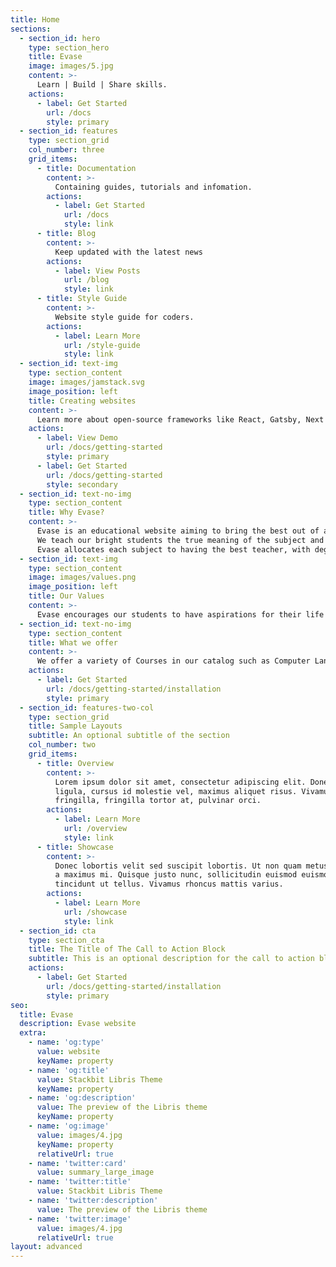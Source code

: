 ```yaml
---
title: Home
sections:
  - section_id: hero
    type: section_hero
    title: Evase
    image: images/5.jpg
    content: >-
      Learn | Build | Share skills.
    actions:
      - label: Get Started
        url: /docs
        style: primary
  - section_id: features
    type: section_grid
    col_number: three
    grid_items:
      - title: Documentation
        content: >-
          Containing guides, tutorials and infomation.
        actions:
          - label: Get Started
            url: /docs
            style: link
      - title: Blog
        content: >-
          Keep updated with the latest news
        actions:
          - label: View Posts
            url: /blog
            style: link
      - title: Style Guide
        content: >-
          Website style guide for coders.
        actions:
          - label: Learn More
            url: /style-guide
            style: link
  - section_id: text-img
    type: section_content
    image: images/jamstack.svg
    image_position: left
    title: Creating websites
    content: >-
      Learn more about open-source frameworks like React, Gatsby, Next and how to build your own website using Netlify, Jamsack, Vue & Bootstrap!
    actions:
      - label: View Demo
        url: /docs/getting-started
        style: primary
      - label: Get Started
        url: /docs/getting-started
        style: secondary
  - section_id: text-no-img
    type: section_content
    title: Why Evase?
    content: >-
      Evase is an educational website aiming to bring the best out of an individual's full potential.
      We teach our bright students the true meaning of the subject and how it is applied in real-life scenarios. 
      Evase allocates each subject to having the best teacher, with degrees and worldly experiences, vast portfolios, and more!
  - section_id: text-img
    type: section_content
    image: images/values.png
    image_position: left
    title: Our Values
    content: >-
      Evase encourages our students to have aspirations for their life goals, commitment in their studies, and above all fun in all subjects.
  - section_id: text-no-img
    type: section_content
    title: What we offer
    content: >-
      We offer a variety of Courses in our catalog such as Computer Languages/Computer Sciences, Economics and Market Trading, Hosting online, Online Safety, and Cyber security. We additionally provide online classes, exercises, and homework, free sources and articles, and well as a state of the art forums for support and sharing ideas. Pushing our hungry learners to become either a developer for a big company or a small project, an economist to analyze the world's economic welfare and conditions, be an online trader, sell, buy and exchange shares and stocks, becoming online safety supervisor and teach others in schools the risks online, Learn cyber security and defend against the dark arts, See what it means to become a professional computer linguist/analyst with wealth of data or hosting and telecommunicating for the world wide web!
    actions:
      - label: Get Started
        url: /docs/getting-started/installation
        style: primary
  - section_id: features-two-col
    type: section_grid
    title: Sample Layouts
    subtitle: An optional subtitle of the section
    col_number: two
    grid_items:
      - title: Overview
        content: >-
          Lorem ipsum dolor sit amet, consectetur adipiscing elit. Donec nisl
          ligula, cursus id molestie vel, maximus aliquet risus. Vivamus in nibh
          fringilla, fringilla tortor at, pulvinar orci.
        actions:
          - label: Learn More
            url: /overview
            style: link
      - title: Showcase
        content: >-
          Donec lobortis velit sed suscipit lobortis. Ut non quam metus. Nullam
          a maximus mi. Quisque justo nunc, sollicitudin euismod euismod at,
          tincidunt ut tellus. Vivamus rhoncus mattis varius.
        actions:
          - label: Learn More
            url: /showcase
            style: link
  - section_id: cta
    type: section_cta
    title: The Title of The Call to Action Block
    subtitle: This is an optional description for the call to action block.
    actions:
      - label: Get Started
        url: /docs/getting-started/installation
        style: primary
seo:
  title: Evase
  description: Evase website
  extra:
    - name: 'og:type'
      value: website
      keyName: property
    - name: 'og:title'
      value: Stackbit Libris Theme
      keyName: property
    - name: 'og:description'
      value: The preview of the Libris theme
      keyName: property
    - name: 'og:image'
      value: images/4.jpg
      keyName: property
      relativeUrl: true
    - name: 'twitter:card'
      value: summary_large_image
    - name: 'twitter:title'
      value: Stackbit Libris Theme
    - name: 'twitter:description'
      value: The preview of the Libris theme
    - name: 'twitter:image'
      value: images/4.jpg
      relativeUrl: true
layout: advanced
---
```

